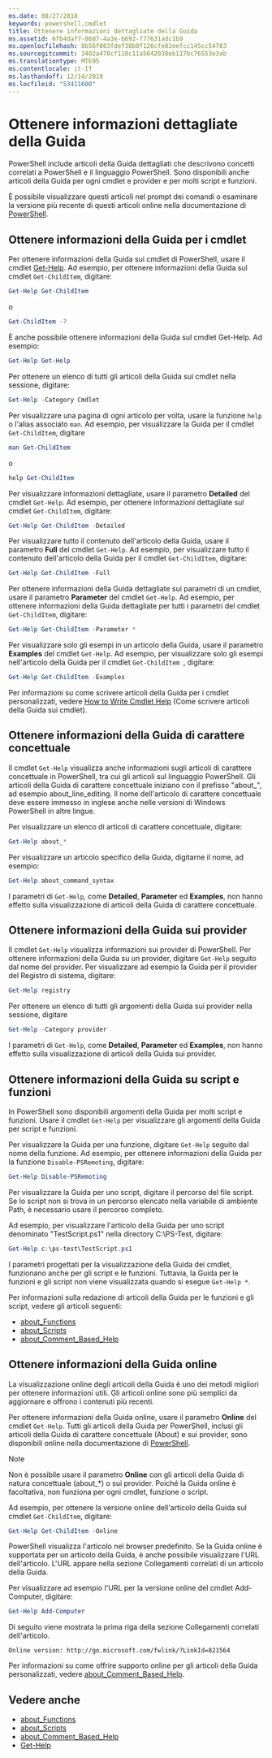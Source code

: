 ```yaml
---
ms.date: 08/27/2018
keywords: powershell,cmdlet
title: Ottenere informazioni dettagliate della Guida
ms.assetid: 6fb4daf7-8607-4a3e-b692-f77631adc1b9
ms.openlocfilehash: 8b56f003fdef38b0f126cfe82eefcc145cc54783
ms.sourcegitcommit: 3402a478cf118c11a5642038eb117bc76553e3ab
ms.translationtype: MTE95
ms.contentlocale: it-IT
ms.lasthandoff: 12/14/2018
ms.locfileid: "53411600"
---
```

# <a name="getting-detailed-help-information"></a>Ottenere informazioni dettagliate della Guida

PowerShell include articoli della Guida dettagliati che descrivono concetti correlati a PowerShell e il linguaggio PowerShell. Sono disponibili anche articoli della Guida per ogni cmdlet e provider e per molti script e funzioni.

È possibile visualizzare questi articoli nel prompt dei comandi o esaminare la versione più recente di questi articoli online nella documentazione di [PowerShell](/powershell/scripting/overview).

## <a name="getting-help-for-cmdlets"></a>Ottenere informazioni della Guida per i cmdlet

Per ottenere informazioni della Guida sui cmdlet di PowerShell, usare il cmdlet [Get-Help](/powershell/module/microsoft.powershell.core/Get-Help). Ad esempio, per ottenere informazioni della Guida sul cmdlet `Get-ChildItem`, digitare:

```powershell
Get-Help Get-ChildItem
```

o

```powershell
Get-ChildItem -?
```

È anche possibile ottenere informazioni della Guida sul cmdlet Get-Help. Ad esempio:

```powershell
Get-Help Get-Help
```

Per ottenere un elenco di tutti gli articoli della Guida sui cmdlet nella sessione, digitare:

```powershell
Get-Help -Category Cmdlet
```

Per visualizzare una pagina di ogni articolo per volta, usare la funzione `help` o l'alias associato `man`.
Ad esempio, per visualizzare la Guida per il cmdlet `Get-ChildItem`, digitare

```powershell
man Get-ChildItem
```

o

```powershell
help Get-ChildItem
```

Per visualizzare informazioni dettagliate, usare il parametro **Detailed** del cmdlet `Get-Help`. Ad esempio, per ottenere informazioni dettagliate sul cmdlet `Get-ChildItem`, digitare:

```powershell
Get-Help Get-ChildItem -Detailed
```

Per visualizzare tutto il contenuto dell'articolo della Guida, usare il parametro **Full** del cmdlet `Get-Help`. Ad esempio, per visualizzare tutto il contenuto dell'articolo della Guida per il cmdlet `Get-ChildItem`, digitare:

```powershell
Get-Help Get-ChildItem -Full
```

Per ottenere informazioni della Guida dettagliate sui parametri di un cmdlet, usare il parametro **Parameter** del cmdlet `Get-Help`. Ad esempio, per ottenere informazioni della Guida dettagliate per tutti i parametri del cmdlet `Get-ChildItem`, digitare:

```powershell
Get-Help Get-ChildItem -Parameter *
```

Per visualizzare solo gli esempi in un articolo della Guida, usare il parametro **Examples** del cmdlet `Get-Help`.
Ad esempio, per visualizzare solo gli esempi nell'articolo della Guida per il cmdlet `Get-ChildItem `, digitare:

```powershell
Get-Help Get-ChildItem -Examples
```

Per informazioni su come scrivere articoli della Guida per i cmdlet personalizzati, vedere [How to Write Cmdlet Help](/powershell/developer/help/writing-help-for-windows-powershell-cmdlets) (Come scrivere articoli della Guida sui cmdlet).

## <a name="getting-conceptual-help"></a>Ottenere informazioni della Guida di carattere concettuale

Il cmdlet `Get-Help` visualizza anche informazioni sugli articoli di carattere concettuale in PowerShell, tra cui gli articoli sul linguaggio PowerShell. Gli articoli della Guida di carattere concettuale iniziano con il prefisso "about_", ad esempio about_line_editing. Il nome dell'articolo di carattere concettuale deve essere immesso in inglese anche nelle versioni di Windows PowerShell in altre lingue.

Per visualizzare un elenco di articoli di carattere concettuale, digitare:

```powershell
Get-Help about_*
```

Per visualizzare un articolo specifico della Guida, digitarne il nome, ad esempio:

```powershell
Get-Help about_command_syntax
```

I parametri di `Get-Help`, come **Detailed**, **Parameter** ed **Examples**, non hanno effetto sulla visualizzazione di articoli della Guida di carattere concettuale.

## <a name="getting-help-about-providers"></a>Ottenere informazioni della Guida sui provider

Il cmdlet `Get-Help` visualizza informazioni sui provider di PowerShell. Per ottenere informazioni della Guida su un provider, digitare `Get-Help` seguito dal nome del provider. Per visualizzare ad esempio la Guida per il provider del Registro di sistema, digitare:

```powershell
Get-Help registry
```

Per ottenere un elenco di tutti gli argomenti della Guida sui provider nella sessione, digitare

```powershell
Get-Help -Category provider
```

I parametri di `Get-Help`, come **Detailed**, **Parameter** ed **Examples**, non hanno effetto sulla visualizzazione di articoli della Guida sui provider.

## <a name="getting-help-about-scripts-and-functions"></a>Ottenere informazioni della Guida su script e funzioni

In PowerShell sono disponibili argomenti della Guida per molti script e funzioni. Usare il cmdlet `Get-Help` per visualizzare gli argomenti della Guida per script e funzioni.

Per visualizzare la Guida per una funzione, digitare `Get-Help` seguito dal nome della funzione. Ad esempio, per ottenere informazioni della Guida per la funzione `Disable-PSRemoting`, digitare:

```powershell
Get-Help Disable-PSRemoting
```

Per visualizzare la Guida per uno script, digitare il percorso del file script. Se lo script non si trova in un percorso elencato nella variabile di ambiente Path, è necessario usare il percorso completo.

Ad esempio, per visualizzare l'articolo della Guida per uno script denominato "TestScript.ps1" nella directory C:\\PS-Test, digitare:

```powershell
Get-Help c:\ps-test\TestScript.ps1
```

I parametri progettati per la visualizzazione della Guida dei cmdlet, funzionano anche per gli script e le funzioni. Tuttavia, la Guida per le funzioni e gli script non viene visualizzata quando si esegue `Get-Help *`.

Per informazioni sulla redazione di articoli della Guida per le funzioni e gli script, vedere gli articoli seguenti:

- [about_Functions](/powershell/module/microsoft.powershell.core/about/about_functions)
- [about_Scripts](/powershell/module/microsoft.powershell.core/about/about_scripts)
- [about_Comment_Based_Help](/powershell/module/microsoft.powershell.core/about/about_comment_based_help)

## <a name="getting-help-online"></a>Ottenere informazioni della Guida online

La visualizzazione online degli articoli della Guida è uno dei metodi migliori per ottenere informazioni utili. Gli articoli online sono più semplici da aggiornare e offrono i contenuti più recenti.

Per ottenere informazioni della Guida online, usare il parametro **Online** del cmdlet `Get-Help`. Tutti gli articoli della Guida per PowerShell, inclusi gli articoli della Guida di carattere concettuale (About) e sui provider, sono disponibili online nella documentazione di [PowerShell](/powershell/scripting/powershell-scripting).

> [!NOTE]
> Non è possibile usare il parametro **Online** con gli articoli della Guida di natura concettuale (about_\*) o sui provider.
> Poiché la Guida online è facoltativa, non funziona per ogni cmdlet, funzione o script.

Ad esempio, per ottenere la versione online dell'articolo della Guida sul cmdlet `Get-ChildItem`, digitare:

```powershell
Get-Help Get-ChildItem -Online
```

PowerShell visualizza l'articolo nel browser predefinito. Se la Guida online è supportata per un articolo della Guida, è anche possibile visualizzare l'URL dell'articolo. L'URL appare nella sezione Collegamenti correlati di un articolo della Guida.

Per visualizzare ad esempio l'URL per la versione online del cmdlet Add-Computer, digitare:

```powershell
Get-Help Add-Computer
```

Di seguito viene mostrata la prima riga della sezione Collegamenti correlati dell'articolo.

```Output
Online version: http://go.microsoft.com/fwlink/?LinkId=821564
```

Per informazioni su come offrire supporto online per gli articoli della Guida personalizzati, vedere [about_Comment_Based_Help](/powershell/module/microsoft.powershell.core/about/about_comment_based_help).

## <a name="see-also"></a>Vedere anche

- [about_Functions](/powershell/module/microsoft.powershell.core/about/about_functions)
- [about_Scripts](/powershell/module/microsoft.powershell.core/about/about_scripts)
- [about_Comment_Based_Help](/powershell/module/microsoft.powershell.core/about/about_comment_based_help)
- [Get-Help](/powershell/module/microsoft.powershell.core/get-help)
